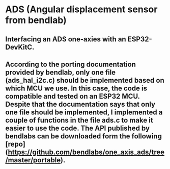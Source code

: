 # ADS (Angular displacement sensor from bendlab)
Interfacing an ADS one-axies with an ESP32-DevKitC.
---
According to the porting documentation provided by bendlab, only one file (ads_hal_i2c.c) should be implemented based on which MCU we use.
In this case, the code is compatible and tested on an ESP32 MCU.
Despite that the documentation says that only one file should be implemented, I implemented a couple of functions in the file ads.c to make it easier to use the code.
The API published by bendlabs can be downloaded form the following [repo] (https://github.com/bendlabs/one_axis_ads/tree/master/portable).
---


